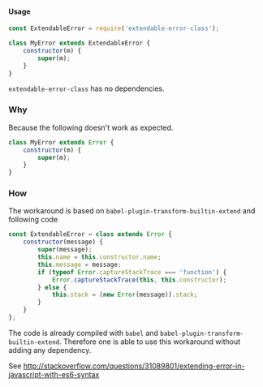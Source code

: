 #### Usage

```js
const ExtendableError = require('extendable-error-class');

class MyError extends ExtendableError {
    constructor(m) {
        super(m);
    }
}

```
`extendable-error-class` has no dependencies.


### Why

Because the following doesn't work as expected.
```js
class MyError extends Error {
    constructor(m) {
        super(m);
    }
}
```



### How

The workaround is based on `babel-plugin-transform-builtin-extend` and following code

```js
const ExtendableError = class extends Error {
    constructor(message) {
        super(message);
        this.name = this.constructor.name;
        this.message = message;
        if (typeof Error.captureStackTrace === 'function') {
            Error.captureStackTrace(this, this.constructor);
        } else {
            this.stack = (new Error(message)).stack;
        }
    }
};
```

The code is already compiled with `babel` and `babel-plugin-transform-builtin-extend`. Therefore one is able to use this workaround without adding any dependency.

See http://stackoverflow.com/questions/31089801/extending-error-in-javascript-with-es6-syntax
